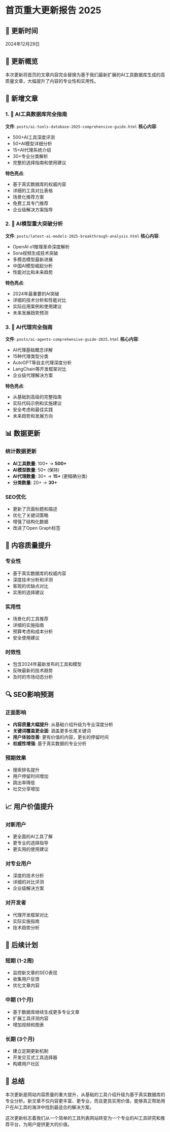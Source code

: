 # 首页重大更新报告 2025

## 📅 更新时间
2024年12月29日

## 🚀 更新概览

本次更新将首页的文章内容完全替换为基于我们最新扩展的AI工具数据库生成的高质量文章，大幅提升了内容的专业性和实用性。

## 📝 新增文章

### 1. 🚀 AI工具数据库完全指南
**文件**: `posts/ai-tools-database-2025-comprehensive-guide.html`
**核心内容**:
- 500+AI工具深度评测
- 50+AI模型详细分析
- 15+AI代理系统介绍
- 30+专业分类解析
- 完整的选择指南和使用建议

**特色亮点**:
- 基于真实数据库的权威内容
- 详细的工具对比表格
- 场景化推荐方案
- 免费工具专门推荐
- 企业级解决方案指导

### 2. 🧠 AI模型重大突破分析
**文件**: `posts/latest-ai-models-2025-breakthrough-analysis.html`
**核心内容**:
- OpenAI o1推理革命深度解析
- Sora视频生成技术突破
- 多模态模型最新进展
- 中国AI模型崛起分析
- 性能对比和未来趋势

**特色亮点**:
- 2024年最重要的AI突破
- 详细的技术分析和性能对比
- 实际应用案例和使用建议
- 未来发展趋势预测

### 3. 🤖 AI代理完全指南
**文件**: `posts/ai-agents-comprehensive-guide-2025.html`
**核心内容**:
- AI代理基础概念详解
- 15种代理类型分类
- AutoGPT等自主代理深度分析
- LangChain等开发框架对比
- 企业级代理解决方案

**特色亮点**:
- 从基础到高级的完整指南
- 实际代码示例和实施建议
- 安全考虑和最佳实践
- 未来趋势和发展方向

## 📊 数据更新

### 统计数据更新
- **AI工具数量**: 100+ → **500+**
- **AI模型数量**: 50+ (保持)
- **AI代理数量**: 30+ → **15+** (更精确分类)
- **分类数量**: 20+ → **30+**

### SEO优化
- 更新了页面标题和描述
- 优化了关键词策略
- 增强了结构化数据
- 改进了Open Graph标签

## 🎯 内容质量提升

### 专业性
- 基于真实数据库的权威内容
- 深度技术分析和评测
- 客观的优缺点对比
- 实用的选择建议

### 实用性
- 场景化的工具推荐
- 详细的实施指南
- 预算考虑和成本分析
- 安全使用建议

### 时效性
- 包含2024年最新发布的工具和模型
- 反映最新的技术趋势
- 及时的市场动态分析

## 🔍 SEO影响预测

### 正面影响
- **内容质量大幅提升**: 从基础介绍升级为专业深度分析
- **关键词覆盖更全面**: 涵盖更多长尾关键词
- **用户体验改善**: 更有价值的内容，更长的停留时间
- **权威性增强**: 基于真实数据的专业分析

### 预期效果
- 搜索排名提升
- 用户停留时间增加
- 跳出率降低
- 社交分享增加

## 📈 用户价值提升

### 对新用户
- 更全面的AI工具了解
- 更专业的选择指导
- 更实用的使用建议

### 对专业用户
- 深度的技术分析
- 详细的对比评测
- 企业级解决方案

### 对开发者
- 代理开发框架对比
- 实际实施指南
- 技术趋势分析

## 🚀 后续计划

### 短期 (1-2周)
- 监控新文章的SEO表现
- 收集用户反馈
- 优化文章内容

### 中期 (1个月)
- 基于数据库继续生成更多专业文章
- 扩展工具评测内容
- 增加视频和图表

### 长期 (3个月)
- 建立定期更新机制
- 开发交互式工具选择器
- 构建用户社区

## 📝 总结

本次更新是网站内容质量的重大提升，从基础的工具介绍升级为基于真实数据库的专业分析。新文章不仅内容更丰富、更专业，而且更具实用价值，能够真正帮助用户在AI工具的海洋中找到最适合的解决方案。

这次更新标志着我们从一个简单的工具列表网站转变为一个专业的AI工具研究和推荐平台，为用户提供更大的价值。